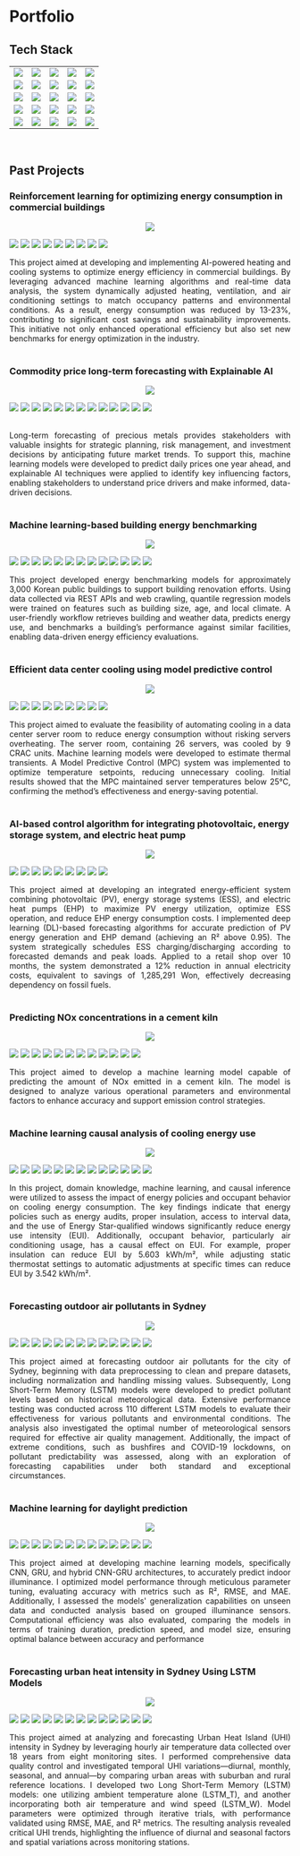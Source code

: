 # Portfolio

## Tech Stack

<table>
  <tr>
    <td><img src="https://img.shields.io/badge/Python-3776AB?logo=python&logoColor=white"></td>
    <td ><img src="https://img.shields.io/badge/R-276DC3?logo=r&logoColor=white"/></td>
    <td><img src="https://img.shields.io/badge/Java-007396?logo=java&logoColor=white"></td>
    <td><img src="https://img.shields.io/badge/JavaScript-F7DF1E?logo=javascript&logoColor=black"/></td>
    <td><img src="https://img.shields.io/badge/SQL-4479A1?logo=postgresql&logoColor=white"/></td>
  </tr>
  <tr>
    <td><img src="https://img.shields.io/badge/pandas-150458?logo=pandas&logoColor=white"/></td>
    <td><img src="https://img.shields.io/badge/NumPy-013243?logo=numpy&logoColor=white"/></td>
    <td><img src="https://img.shields.io/badge/Matplotlib-11557C?logo=plotly&logoColor=white"/></td>
    <td><img src="https://img.shields.io/badge/Plotly-3F4F75?logo=plotly&logoColor=white"/></td>
    <td><img src="https://img.shields.io/badge/Seaborn-3776AB?logo=python&logoColor=white"/></td>
  </tr>
  <tr>
    <td><img src="https://img.shields.io/badge/dplyr-276DC3?logo=r&logoColor=white"/></td>
    <td><img src="https://img.shields.io/badge/ggplot2-276DC3?logo=r&logoColor=white"/></td>
    <td><img src="https://img.shields.io/badge/SciPy-8CAAE6?logo=scipy&logoColor=white"/></td>
    <td><img src="https://img.shields.io/badge/TensorFlow-FF6F00?logo=tensorflow&logoColor=white"/></td>
    <td><img src="https://img.shields.io/badge/PyTorch-EE4C2C?logo=pytorch&logoColor=white"/></td>
  </tr>
  <tr>
    <td><img src="https://img.shields.io/badge/scikit--learn-F7931E?logo=scikit-learn&logoColor=white"/></td>
    <td><img src="https://img.shields.io/badge/Flask-000000?logo=flask&logoColor=white"/></td>
    <td><img src="https://img.shields.io/badge/React-20232A?logo=react&logoColor=61DAFB"/></td>
    <td><img src="https://img.shields.io/badge/Spring_Boot-6DB33F?logo=springboot&logoColor=white"/></td>
    <td><img src="https://img.shields.io/badge/Git-F05032?logo=git&logoColor=white"/></td>
    
  </tr>
  <tr>
    <td><img src="https://img.shields.io/badge/Docker-2496ED?logo=docker&logoColor=white"/></td>
    <td><img src="https://img.shields.io/badge/Airflow-017CEE?logo=apacheairflow&logoColor=white"/></td>
    <td><img src="https://img.shields.io/badge/MLOps-323232?logo=mlflow&logoColor=white"/></td>
    <td><img src="https://img.shields.io/badge/Google_Cloud-4285F4?logo=googlecloud&logoColor=white"/></td>
    <td><img src="https://img.shields.io/badge/Azure-0078D4?logo=microsoftazure&logoColor=white"/></td>
  </tr>
</table><br>

## Past Projects
### Reinforcement learning for optimizing energy consumption in commercial buildings
<center><img src="images/RL.png"/></center>
<p><img src="https://img.shields.io/badge/Python-3776AB?logo=python&logoColor=white"> <img src="https://img.shields.io/badge/PyTorch-EE4C2C?logo=pytorch&logoColor=white"/> <img src="https://img.shields.io/badge/scikit--learn-F7931E?logo=scikit-learn&logoColor=white"/> <img src="https://img.shields.io/badge/SQL-4479A1?logo=postgresql&logoColor=white"/> <img src="https://img.shields.io/badge/pandas-150458?logo=pandas&logoColor=white"/> <img src="https://img.shields.io/badge/NumPy-013243?logo=numpy&logoColor=white"/> <img src="https://img.shields.io/badge/Git-F05032?logo=git&logoColor=white"/> <img src="https://img.shields.io/badge/Airflow-017CEE?logo=apacheairflow&logoColor=white"/> <img src="https://img.shields.io/badge/Azure-0078D4?logo=microsoftazure&logoColor=white"/></p>
<div style="text-align: justify">This project aimed at developing and implementing AI-powered heating and cooling systems to optimize energy efficiency in commercial buildings. By leveraging advanced machine learning algorithms and real-time data analysis, the system dynamically adjusted heating, ventilation, and air conditioning settings to match occupancy patterns and environmental conditions. As a result, energy consumption was reduced by 13-23%, contributing to significant cost savings and sustainability improvements. This initiative not only enhanced operational efficiency but also set new benchmarks for energy optimization in the industry.</div><br>

### Commodity price long-term forecasting with Explainable AI
<center><img src="images/platinum.png"/></center>
<p><img src="https://img.shields.io/badge/Python-3776AB?logo=python&logoColor=white"> <img src="https://img.shields.io/badge/TensorFlow-FF6F00?logo=tensorflow&logoColor=white"/> <img src="https://img.shields.io/badge/scikit--learn-F7931E?logo=scikit-learn&logoColor=white"/> <img src="https://img.shields.io/badge/pandas-150458?logo=pandas&logoColor=white"/> <img src="https://img.shields.io/badge/NumPy-013243?logo=numpy&logoColor=white"/> <img src="https://img.shields.io/badge/SQL-4479A1?logo=postgresql&logoColor=white"/> <img src="https://img.shields.io/badge/Flask-000000?logo=flask&logoColor=white"/> <img src="https://img.shields.io/badge/JavaScript-F7DF1E?logo=javascript&logoColor=black"/> <img src="https://img.shields.io/badge/React-20232A?logo=react&logoColor=61DAFB"/> <img src="https://img.shields.io/badge/Docker-2496ED?logo=docker&logoColor=white"/> <img src="https://img.shields.io/badge/Google_Cloud-4285F4?logo=googlecloud&logoColor=white"/> <img src="https://img.shields.io/badge/Git-F05032?logo=git&logoColor=white"/> <img src="https://img.shields.io/badge/MLOps-323232?logo=mlflow&logoColor=white"/></p><br>
<div style="text-align: justify">Long-term forecasting of precious metals provides stakeholders with valuable insights for strategic planning, risk management, and investment decisions by anticipating future market trends. To support this, machine learning models were developed to predict daily prices one year ahead, and explainable AI techniques were applied to identify key influencing factors, enabling stakeholders to understand price drivers and make informed, data-driven decisions.</div><br>

### Machine learning-based building energy benchmarking
<center><img src="images/benchmark.jpg"/></center>
<p><img src="https://img.shields.io/badge/Python-3776AB?logo=python&logoColor=white"> <img src="https://img.shields.io/badge/PyTorch-EE4C2C?logo=pytorch&logoColor=white"/> <img src="https://img.shields.io/badge/scikit--learn-F7931E?logo=scikit-learn&logoColor=white"/> <img src="https://img.shields.io/badge/SQL-4479A1?logo=postgresql&logoColor=white"/> <img src="https://img.shields.io/badge/pandas-150458?logo=pandas&logoColor=white"/> <img src="https://img.shields.io/badge/NumPy-013243?logo=numpy&logoColor=white"/> <img src="https://img.shields.io/badge/Java-007396?logo=java&logoColor=white"> <img src="https://img.shields.io/badge/Spring_Boot-6DB33F?logo=springboot&logoColor=white"/> <img src="https://img.shields.io/badge/Flask-000000?logo=flask&logoColor=white"/> <img src="https://img.shields.io/badge/Git-F05032?logo=git&logoColor=white"/> <img src="https://img.shields.io/badge/Airflow-017CEE?logo=apacheairflow&logoColor=white"/> <img src="https://img.shields.io/badge/Azure-0078D4?logo=microsoftazure&logoColor=white"/> <img src="https://img.shields.io/badge/MLOps-323232?logo=mlflow&logoColor=white"/></p>
<div style="text-align: justify">This project developed energy benchmarking models for approximately 3,000 Korean public buildings to support building renovation efforts. Using data collected via REST APIs and web crawling, quantile regression models were trained on features such as building size, age, and local climate. A user-friendly workflow retrieves building and weather data, predicts energy use, and benchmarks a building’s performance against similar facilities, enabling data-driven energy efficiency evaluations.</div><br>

### Efficient data center cooling using model predictive control
<center><img src="images/data-center.png"/></center>
<p><img src="https://img.shields.io/badge/Python-3776AB?logo=python&logoColor=white"> <img src="https://img.shields.io/badge/PyTorch-EE4C2C?logo=pytorch&logoColor=white"/> <img src="https://img.shields.io/badge/scikit--learn-F7931E?logo=scikit-learn&logoColor=white"/> <img src="https://img.shields.io/badge/SQL-4479A1?logo=postgresql&logoColor=white"/> <img src="https://img.shields.io/badge/pandas-150458?logo=pandas&logoColor=white"/> <img src="https://img.shields.io/badge/NumPy-013243?logo=numpy&logoColor=white"/> <img src="https://img.shields.io/badge/Git-F05032?logo=git&logoColor=white"/> <img src="https://img.shields.io/badge/Airflow-017CEE?logo=apacheairflow&logoColor=white"/> <img src="https://img.shields.io/badge/Azure-0078D4?logo=microsoftazure&logoColor=white"/></p>
<div style="text-align: justify">This project aimed to evaluate the feasibility of automating cooling in a data center server room to reduce energy consumption without risking servers overheating. The server room, containing 26 servers, was cooled by 9 CRAC units. Machine learning models were developed to estimate thermal transients. A Model Predictive Control (MPC) system was implemented to optimize temperature setpoints, reducing unnecessary cooling. Initial results showed that the MPC maintained server temperatures below 25°C, confirming the method’s effectiveness and energy-saving potential.</div><br>


### AI-based control algorithm for integrating photovoltaic, energy storage system, and electric heat pump
<center><img src="images/PV-ESS.png"/></center>
<p><img src="https://img.shields.io/badge/Python-3776AB?logo=python&logoColor=white"> <img src="https://img.shields.io/badge/SQL-4479A1?logo=postgresql&logoColor=white"/> <img src="https://img.shields.io/badge/pandas-150458?logo=pandas&logoColor=white"/> <img src="https://img.shields.io/badge/NumPy-013243?logo=numpy&logoColor=white"/> <img src="https://img.shields.io/badge/TensorFlow-FF6F00?logo=tensorflow&logoColor=white"/> <img src="https://img.shields.io/badge/SciPy-8CAAE6?logo=scipy&logoColor=white"/> <img src="https://img.shields.io/badge/scikit--learn-F7931E?logo=scikit-learn&logoColor=white"/> <img src="https://img.shields.io/badge/Seaborn-3776AB?logo=python&logoColor=white"/> <img src="https://img.shields.io/badge/Matplotlib-11557C?logo=plotly&logoColor=white"/></p>
<div style="text-align: justify">This project aimed at developing an integrated energy-efficient system combining photovoltaic (PV), energy storage systems (ESS), and electric heat pumps (EHP) to maximize PV energy utilization, optimize ESS operation, and reduce EHP energy consumption costs. I implemented deep learning (DL)-based forecasting algorithms for accurate prediction of PV energy generation and EHP demand (achieving an R² above 0.95). The system strategically schedules ESS charging/discharging according to forecasted demands and peak loads. Applied to a retail shop over 10 months, the system demonstrated a 12% reduction in annual electricity costs, equivalent to savings of 1,285,291 Won, effectively decreasing dependency on fossil fuels.</div><br>

### Predicting NOx concentrations in a cement kiln
<center><img src="images/Kiln.png"/></center>
<p><img src="https://img.shields.io/badge/Python-3776AB?logo=python&logoColor=white"> <img src="https://img.shields.io/badge/TensorFlow-FF6F00?logo=tensorflow&logoColor=white"/> <img src="https://img.shields.io/badge/scikit--learn-F7931E?logo=scikit-learn&logoColor=white"/> <img src="https://img.shields.io/badge/pandas-150458?logo=pandas&logoColor=white"/> <img src="https://img.shields.io/badge/NumPy-013243?logo=numpy&logoColor=white"/> <img src="https://img.shields.io/badge/SQL-4479A1?logo=postgresql&logoColor=white"/> <img src="https://img.shields.io/badge/Flask-000000?logo=flask&logoColor=white"/> <img src="https://img.shields.io/badge/JavaScript-F7DF1E?logo=javascript&logoColor=black"/> <img src="https://img.shields.io/badge/React-20232A?logo=react&logoColor=61DAFB"/> <img src="https://img.shields.io/badge/Docker-2496ED?logo=docker&logoColor=white"/> <img src="https://img.shields.io/badge/Azure-0078D4?logo=microsoftazure&logoColor=white"/> <img src="https://img.shields.io/badge/Git-F05032?logo=git&logoColor=white"/></p>

<div style="text-align: justify">This project aimed to develop a machine learning model capable of predicting the amount of NOx emitted in a cement kiln. The model is designed to analyze various operational parameters and environmental factors to enhance accuracy and support emission control strategies.</div><br>

### Machine learning causal analysis of cooling energy use
<center><img src="images/causal inference.jpg"/></center>
<p><img src="https://img.shields.io/badge/Python-3776AB?logo=python&logoColor=white"> <img src="https://img.shields.io/badge/R-276DC3?logo=r&logoColor=white"/> <img src="https://img.shields.io/badge/pandas-150458?logo=pandas&logoColor=white"/> <img src="https://img.shields.io/badge/NumPy-013243?logo=numpy&logoColor=white"/> <img src="https://img.shields.io/badge/dplyr-276DC3?logo=r&logoColor=white"/> <img src="https://img.shields.io/badge/ggplot2-276DC3?logo=r&logoColor=white"/> <img src="https://img.shields.io/badge/Matplotlib-11557C?logo=plotly&logoColor=white"/> <img src="https://img.shields.io/badge/Plotly-3F4F75?logo=plotly&logoColor=white"/> <img src="https://img.shields.io/badge/Seaborn-3776AB?logo=python&logoColor=white"/> <img src="https://img.shields.io/badge/SciPy-8CAAE6?logo=scipy&logoColor=white"/> <img src="https://img.shields.io/badge/scikit--learn-F7931E?logo=scikit-learn&logoColor=white"/> <img src="https://img.shields.io/badge/TensorFlow-FF6F00?logo=tensorflow&logoColor=white"/> <img src="https://img.shields.io/badge/SQL-4479A1?logo=postgresql&logoColor=white"/></p>
<div style="text-align: justify">In this project, domain knowledge, machine learning, and causal inference were utilized to assess the impact of energy policies and occupant behavior on cooling energy consumption. The key findings indicate that energy policies such as energy audits, proper insulation, access to interval data, and the use of Energy Star-qualified windows significantly reduce energy use intensity (EUI). Additionally, occupant behavior, particularly air conditioning usage, has a causal effect on EUI. For example, proper insulation can reduce EUI by 5.603 kWh/m², while adjusting static thermostat settings to automatic adjustments at specific times can reduce EUI by 3.542 kWh/m².</div><br>

### Forecasting outdoor air pollutants in Sydney
<center><img src="images/Sydney-pollutants.png"/></center>
<p><img src="https://img.shields.io/badge/Python-3776AB?logo=python&logoColor=white"> <img src="https://img.shields.io/badge/R-276DC3?logo=r&logoColor=white"/> <img src="https://img.shields.io/badge/pandas-150458?logo=pandas&logoColor=white"/> <img src="https://img.shields.io/badge/NumPy-013243?logo=numpy&logoColor=white"/> <img src="https://img.shields.io/badge/dplyr-276DC3?logo=r&logoColor=white"/> <img src="https://img.shields.io/badge/ggplot2-276DC3?logo=r&logoColor=white"/> <img src="https://img.shields.io/badge/Matplotlib-11557C?logo=plotly&logoColor=white"/> <img src="https://img.shields.io/badge/Plotly-3F4F75?logo=plotly&logoColor=white"/> <img src="https://img.shields.io/badge/Seaborn-3776AB?logo=python&logoColor=white"/> <img src="https://img.shields.io/badge/SciPy-8CAAE6?logo=scipy&logoColor=white"/> <img src="https://img.shields.io/badge/scikit--learn-F7931E?logo=scikit-learn&logoColor=white"/> <img src="https://img.shields.io/badge/TensorFlow-FF6F00?logo=tensorflow&logoColor=white"/> <img src="https://img.shields.io/badge/SQL-4479A1?logo=postgresql&logoColor=white"/></p>
<div style="text-align: justify">This project aimed at forecasting outdoor air pollutants for the city of Sydney, beginning with data preprocessing to clean and prepare datasets, including normalization and handling missing values. Subsequently, Long Short-Term Memory (LSTM) models were developed to predict pollutant levels based on historical meteorological data. Extensive performance testing was conducted across 110 different LSTM models to evaluate their effectiveness for various pollutants and environmental conditions. The analysis also investigated the optimal number of meteorological sensors required for effective air quality management. Additionally, the impact of extreme conditions, such as bushfires and COVID-19 lockdowns, on pollutant predictability was assessed, along with an exploration of forecasting capabilities under both standard and exceptional circumstances.</div><br>

### Machine learning for daylight prediction
<center><img src="images/daylight.jpg"/></center>
<p><img src="https://img.shields.io/badge/Python-3776AB?logo=python&logoColor=white"> <img src="https://img.shields.io/badge/R-276DC3?logo=r&logoColor=white"/> <img src="https://img.shields.io/badge/pandas-150458?logo=pandas&logoColor=white"/> <img src="https://img.shields.io/badge/NumPy-013243?logo=numpy&logoColor=white"/> <img src="https://img.shields.io/badge/dplyr-276DC3?logo=r&logoColor=white"/> <img src="https://img.shields.io/badge/ggplot2-276DC3?logo=r&logoColor=white"/> <img src="https://img.shields.io/badge/Matplotlib-11557C?logo=plotly&logoColor=white"/> <img src="https://img.shields.io/badge/Plotly-3F4F75?logo=plotly&logoColor=white"/> <img src="https://img.shields.io/badge/Seaborn-3776AB?logo=python&logoColor=white"/> <img src="https://img.shields.io/badge/SciPy-8CAAE6?logo=scipy&logoColor=white"/> <img src="https://img.shields.io/badge/scikit--learn-F7931E?logo=scikit-learn&logoColor=white"/> <img src="https://img.shields.io/badge/TensorFlow-FF6F00?logo=tensorflow&logoColor=white"/> <img src="https://img.shields.io/badge/SQL-4479A1?logo=postgresql&logoColor=white"/></p>
<div style="text-align: justify">This project aimed at developing machine learning models, specifically CNN, GRU, and hybrid CNN-GRU architectures, to accurately predict indoor illuminance. I optimized model performance through meticulous parameter tuning, evaluating accuracy with metrics such as R², RMSE, and MAE. Additionally, I assessed the models' generalization capabilities on unseen data and conducted analysis based on grouped illuminance sensors. Computational efficiency was also evaluated, comparing the models in terms of training duration, prediction speed, and model size, ensuring optimal balance between accuracy and performance</div><br>

### Forecasting urban heat intensity in Sydney Using LSTM Models
<center><img src="images/Sydney-UHI.png"/></center>
<p><img src="https://img.shields.io/badge/Python-3776AB?logo=python&logoColor=white"> <img src="https://img.shields.io/badge/R-276DC3?logo=r&logoColor=white"/> <img src="https://img.shields.io/badge/pandas-150458?logo=pandas&logoColor=white"/> <img src="https://img.shields.io/badge/NumPy-013243?logo=numpy&logoColor=white"/> <img src="https://img.shields.io/badge/dplyr-276DC3?logo=r&logoColor=white"/> <img src="https://img.shields.io/badge/ggplot2-276DC3?logo=r&logoColor=white"/> <img src="https://img.shields.io/badge/Matplotlib-11557C?logo=plotly&logoColor=white"/> <img src="https://img.shields.io/badge/Plotly-3F4F75?logo=plotly&logoColor=white"/> <img src="https://img.shields.io/badge/Seaborn-3776AB?logo=python&logoColor=white"/> <img src="https://img.shields.io/badge/SciPy-8CAAE6?logo=scipy&logoColor=white"/> <img src="https://img.shields.io/badge/scikit--learn-F7931E?logo=scikit-learn&logoColor=white"/> <img src="https://img.shields.io/badge/TensorFlow-FF6F00?logo=tensorflow&logoColor=white"/> <img src="https://img.shields.io/badge/SQL-4479A1?logo=postgresql&logoColor=white"/></p>
<div style="text-align: justify">This project aimed at analyzing and forecasting Urban Heat Island (UHI) intensity in Sydney by leveraging hourly air temperature data collected over 18 years from eight monitoring sites. I performed comprehensive data quality control and investigated temporal UHI variations—diurnal, monthly, seasonal, and annual—by comparing urban areas with suburban and rural reference locations. I developed two Long Short-Term Memory (LSTM) models: one utilizing ambient temperature alone (LSTM_T), and another incorporating both air temperature and wind speed (LSTM_W). Model parameters were optimized through iterative trials, with performance validated using RMSE, MAE, and R² metrics. The resulting analysis revealed critical UHI trends, highlighting the influence of diurnal and seasonal factors and spatial variations across monitoring stations.</div><br>

